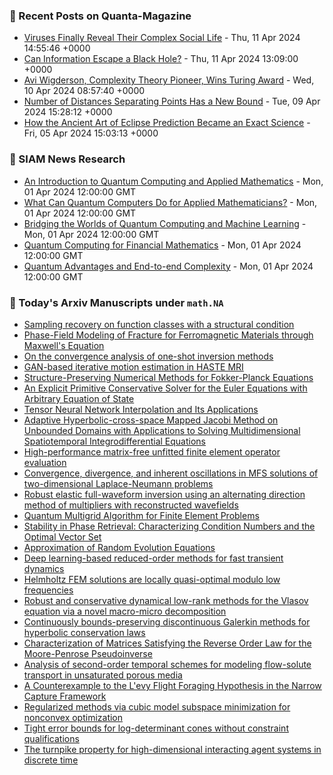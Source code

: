 ### 📝 Recent Posts on Quanta-Magazine
<!-- quanta starts -->
* <a href="https://www.quantamagazine.org/viruses-finally-reveal-their-complex-social-life-20240411/">Viruses Finally Reveal Their Complex Social Life</a> - Thu, 11 Apr 2024 14:55:46 +0000
* <a href="https://www.quantamagazine.org/can-information-escape-a-black-hole-20240411/">Can Information Escape a Black Hole?</a> - Thu, 11 Apr 2024 13:09:00 +0000
* <a href="https://www.quantamagazine.org/avi-wigderson-complexity-theory-pioneer-wins-turing-award-20240410/">Avi Wigderson, Complexity Theory Pioneer, Wins Turing Award</a> - Wed, 10 Apr 2024 08:57:40 +0000
* <a href="https://www.quantamagazine.org/number-of-distances-separating-points-has-a-new-bound-20240409/">Number of Distances Separating Points Has a New Bound</a> - Tue, 09 Apr 2024 15:28:12 +0000
* <a href="https://www.quantamagazine.org/how-the-ancient-art-of-eclipse-prediction-became-an-exact-science-20240405/">How the Ancient Art of Eclipse Prediction Became an Exact Science</a> - Fri, 05 Apr 2024 15:03:13 +0000
<!-- quanta ends -->

### 📝 SIAM News Research
<!-- siam-news starts -->
* <a href="https://sinews.siam.org/Details-Page/an-introduction-to-quantum-computing-and-applied-mathematics">An Introduction to Quantum Computing and Applied Mathematics</a> - Mon, 01 Apr 2024 12:00:00 GMT
* <a href="https://sinews.siam.org/Details-Page/what-can-quantum-computers-do-for-applied-mathematicians">What Can Quantum Computers Do for Applied Mathematicians?</a> - Mon, 01 Apr 2024 12:00:00 GMT
* <a href="https://sinews.siam.org/Details-Page/bridging-the-worlds-of-quantum-computing-and-machine-learning">Bridging the Worlds of Quantum Computing and Machine Learning</a> - Mon, 01 Apr 2024 12:00:00 GMT
* <a href="https://sinews.siam.org/Details-Page/quantum-computing-for-financial-mathematics">Quantum Computing for Financial Mathematics</a> - Mon, 01 Apr 2024 12:00:00 GMT
* <a href="https://sinews.siam.org/Details-Page/quantum-advantages-and-end-to-end-complexity">Quantum Advantages and End-to-end Complexity</a> - Mon, 01 Apr 2024 12:00:00 GMT
<!-- siam-news ends -->

### 📝 Today's Arxiv Manuscripts under ``math.NA``
<!-- arxiv-math-na starts -->
* <a href="https://arxiv.org/abs/2404.07210">Sampling recovery on function classes with a structural condition</a>
* <a href="https://arxiv.org/abs/2404.07346">Phase-Field Modeling of Fracture for Ferromagnetic Materials through Maxwell's Equation</a>
* <a href="https://arxiv.org/abs/2404.07526">On the convergence analysis of one-shot inversion methods</a>
* <a href="https://arxiv.org/abs/2404.07576">GAN-based iterative motion estimation in HASTE MRI</a>
* <a href="https://arxiv.org/abs/2404.07641">Structure-Preserving Numerical Methods for Fokker-Planck Equations</a>
* <a href="https://arxiv.org/abs/2404.07710">An Explicit Primitive Conservative Solver for the Euler Equations with Arbitrary Equation of State</a>
* <a href="https://arxiv.org/abs/2404.07805">Tensor Neural Network Interpolation and Its Applications</a>
* <a href="https://arxiv.org/abs/2404.07844">Adaptive Hyperbolic-cross-space Mapped Jacobi Method on Unbounded Domains with Applications to Solving Multidimensional Spatiotemporal Integrodifferential Equations</a>
* <a href="https://arxiv.org/abs/2404.07911">High-performance matrix-free unfitted finite element operator evaluation</a>
* <a href="https://arxiv.org/abs/2404.07914">Convergence, divergence, and inherent oscillations in MFS solutions of two-dimensional Laplace-Neumann problems</a>
* <a href="https://arxiv.org/abs/2404.07927">Robust elastic full-waveform inversion using an alternating direction method of multipliers with reconstructed wavefields</a>
* <a href="https://arxiv.org/abs/2404.07466">Quantum Multigrid Algorithm for Finite Element Problems</a>
* <a href="https://arxiv.org/abs/2404.07515">Stability in Phase Retrieval: Characterizing Condition Numbers and the Optimal Vector Set</a>
* <a href="https://arxiv.org/abs/2404.07660">Approximation of Random Evolution Equations</a>
* <a href="https://arxiv.org/abs/2212.07737">Deep learning-based reduced-order methods for fast transient dynamics</a>
* <a href="https://arxiv.org/abs/2304.14737">Helmholtz FEM solutions are locally quasi-optimal modulo low frequencies</a>
* <a href="https://arxiv.org/abs/2311.09425">Robust and conservative dynamical low-rank methods for the Vlasov equation via a novel macro-micro decomposition</a>
* <a href="https://arxiv.org/abs/2401.03089">Continuously bounds-preserving discontinuous Galerkin methods for hyperbolic conservation laws</a>
* <a href="https://arxiv.org/abs/2404.02843">Characterization of Matrices Satisfying the Reverse Order Law for the Moore-Penrose Pseudoinverse</a>
* <a href="https://arxiv.org/abs/2404.03603">Analysis of second-order temporal schemes for modeling flow-solute transport in unsaturated porous media</a>
* <a href="https://arxiv.org/abs/2302.13976">A Counterexample to the L'evy Flight Foraging Hypothesis in the Narrow Capture Framework</a>
* <a href="https://arxiv.org/abs/2306.14290">Regularized methods via cubic model subspace minimization for nonconvex optimization</a>
* <a href="https://arxiv.org/abs/2403.07295">Tight error bounds for log-determinant cones without constraint qualifications</a>
* <a href="https://arxiv.org/abs/2404.06134">The turnpike property for high-dimensional interacting agent systems in discrete time</a>
<!-- arxiv-math-na ends -->
